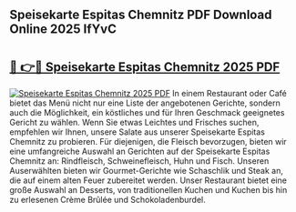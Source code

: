## Speisekarte Espitas Chemnitz PDF Download Online 2025 IfYvC

# <h2><a href="http://gcc7t67.nevu.top/?p=Speisekarte+Espitas+Chemnitz">🔗 👉🔴 Speisekarte Espitas Chemnitz 2025 PDF</a></h2>

[![Speisekarte Espitas Chemnitz 2025 PDF](https://i.imgur.com/dBaPXMq.png)](http://gcc7t67.nevu.top/?p=Speisekarte+Espitas+Chemnitz)
In einem Restaurant oder Café bietet das Menü nicht nur eine Liste der angebotenen Gerichte, sondern auch die Möglichkeit, ein köstliches und für Ihren Geschmack geeignetes Gericht zu wählen. Wenn Sie etwas Leichtes und Frisches suchen, empfehlen wir Ihnen, unsere Salate aus unserer Speisekarte Espitas Chemnitz zu probieren. Für diejenigen, die Fleisch bevorzugen, bieten wir eine umfangreiche Auswahl an Gerichten auf der Speisekarte Espitas Chemnitz an: Rindfleisch, Schweinefleisch, Huhn und Fisch. Unseren Auserwählten bieten wir Gourmet-Gerichte wie Schaschlik und Steak an, die auf einem alten Feuer zubereitet werden. Unser Restaurant bietet eine große Auswahl an Desserts, von traditionellen Kuchen und Kuchen bis hin zu erlesenen Crème Brûlée und Schokoladenburdel.
